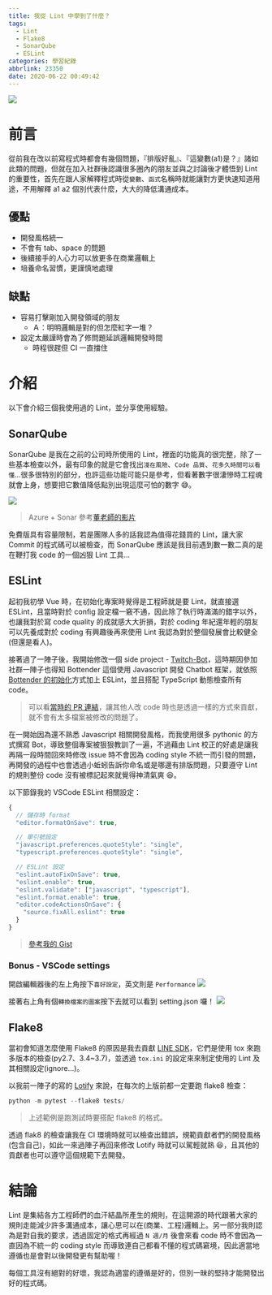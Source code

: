 ```yaml
---
title: 我從 Lint 中學到了什麼？
tags:
  - Lint
  - Flake8
  - SonarQube
  - ESLint
categories: 學習紀錄
abbrlink: 23350
date: 2020-06-22 00:49:42
---
```


![](https://cdn.pixabay.com/photo/2017/08/12/17/14/taiwan-2634743_1280.jpg)

# 前言

從前我在改以前寫程式時都會有幾個問題，『排版好亂』、『這變數(a1)是？』諸如此類的問題，但就在加入社群後認識很多圈內的朋友並與之討論後才體悟到 Lint 的重要性，首先在跟人家解釋程式時從`變數`、`函式`名稱時就能讓對方更快速知道用途，不用解釋 a1 a2 個別代表什麼，大大的降低溝通成本。

## 優點

<!-- more -->

- 開發風格統一
- 不會有 tab、space 的問題
- 後續接手的人心力可以放更多在商業邏輯上
- 培養命名習慣，更謹慎地處理

## 缺點

- 容易打擊剛加入開發領域的朋友
  - Ａ：明明邏輯是對的但怎麼紅字一堆？
- 設定太嚴謹時會為了修問題延誤邏輯開發時間
  - 時程很趕但 CI 一直擋住

# 介紹

以下會介紹三個我使用過的 Lint，並分享使用經驗。

## SonarQube

SonarQube 是我在之前的公司時所使用的 Lint，裡面的功能真的很完整，除了一些基本檢查以外，最有印象的就是它會找出`淺在風險`、`Code 品質`、`花多久時間可以看懂`...很多很特別的部分，也許這些功能可能只是參考，但看著數字很淒慘時工程魂就會上身，想要把它數值降低點別出現這麼可怕的數字 😅。

![](https://i.imgur.com/PDyOvLF.png)

> Azure + Sonar 參考[董老師的影片](https://www.facebook.com/DotNetWalker/posts/3277105698995647?__xts__[0]=68.ARBkAILNJPiUfPxM6Prkqnc5a38h0vuBEmxvcb8WQRW1xbbJnMhddEwi7Lj2OudXHSJ2hrZ4jGtMMKEYzbF7GcdcZ0CoglZWSiexYSjlseEXBnReh6OoE5ZGIhlGTh75wVn5mHQ2B-bkTfatl-vIP-k83-G6yeoXm0ZcboLrq_e0gZqQLLTY0FPsbB_ROKWvYuYBbxY5-Vj2kpvVBU528mFDTCKDGTk5ih16hbuzlrxY0boNZUVuIcaT4zdnHBaAUFTminhF03jkys7pSpDeiBVz_A6z3jjPJChlAI9pZzZTrlmupgRR6yDzzQrjZ2CR6R2kWOZi5Liz7RfO9GkxZz4G6g&__tn__=-R)

免費版具有容量限制，若是團隊人多的話我認為值得花錢買的 Lint，讓大家 Commit 的程式碼可以被檢查，而 SonarQube 應該是我目前遇到數一數二真的是在鞭打我 code 的一個凶狠 Lint 工具...

## ESLint

起初我初學 Vue 時，在初始化專案時覺得是工程師就是要 Lint，就直接選 ESLint，且當時對於 config 設定檔一竅不通，因此除了執行時滿滿的錯字以外，也讓我對於寫 code quality 的成就感大大折損，對於 coding 年紀還年輕的朋友可以先養成對於 coding 有興趣後再來使用 Lint 我認為對於整個發展會比較健全(但還是看人)。

接著過了一陣子後，我開始修改一個 side project - [Twitch-Bot](https://github.com/louis70109/Twitch-Bot)，這時期因參加社群一陣子也得知 Bottender 這個使用 Javascript 開發 Chatbot 框架，就依照 [Bottender 的初始化](https://bottender.js.org/docs/en/getting-started)方式加上 ESLint，並且搭配 TypeScript 動態檢查所有 code。

> 可以看[當時的 PR 連結](https://github.com/louis70109/Twitch-Bot/pull/16/files)，讓其他人改 code 時也是透過一樣的方式來貢獻，就不會有太多檔案被修改的問題了。

在一開始因為還不熟悉 Javascript 相關開發風格，而我使用很多 pythonic 的方式撰寫 Bot，導致整個專案被狠狠教訓了一遍，不過藉由 Lint 校正的好處是讓我再隔一段時間回來時修改 issue 時不會因為 coding style 不統一而引發的問題，再開發的過程中也會透過小蚯蚓告訴你命名或是哪邊有排版問題，只要遵守 Lint 的規則整份 code 沒有被標記起來就覺得神清氣爽 😆。

以下節錄我的 VSCode ESLint 相關設定：

```javascript
{
  // 儲存時 format
  "editor.formatOnSave": true,

  // 單引號設定
  "javascript.preferences.quoteStyle": "single",
  "typescript.preferences.quoteStyle": "single",

  // ESLint 設定
  "eslint.autoFixOnSave": true,
  "eslint.enable": true,
  "eslint.validate": ["javascript", "typescript"],
  "eslint.format.enable": true,
  "editor.codeActionsOnSave": {
    "source.fixAll.eslint": true
  }
}
```

> [參考我的 Gist](https://gist.github.com/louis70109/8ea88b9b26570d521c81922572f8309d)

### Bonus - VSCode settings

開啟編輯器後的左上角按下`喜好設定`，英文則是 `Performance`
![](https://i.imgur.com/01XOZHL.png)

接著右上角有個`轉換檔案的圖案`按下去就可以看到 setting.json 囉！
![](https://i.imgur.com/ut4sH60.png)

## Flake8

當初會知道怎麼使用 Flake8 的原因是我去貢獻 [LINE SDK](https://github.com/line/line-bot-sdk-python)，它們是使用 tox 來跑多版本的檢查(py2.7、3.4~3.7)，並透過 `tox.ini` 的設定來來制定使用的 Lint 及其相關設定(ignore...)。

以我前一陣子的寫的 [Lotify](https://github.com/louis70109/lotify#contributing) 來說，在每次的上版前都一定要跑 flake8 檢查：

```python
python -m pytest --flake8 tests/
```

> 上述範例是跑測試時要搭配 flake8 的格式。

透過 flak8 的檢查讓我在 CI 環境時就可以檢查出錯誤，規範貢獻者們的開發風格(包含自己)，如此一來過陣子再回來修改 Lotify 時就可以駕輕就熟 😆，且其他的貢獻者也可以遵守這個規範下去開發。

# 結論

Lint 是集結各方工程師們的血汗結晶所產生的規則，在這開源的時代跟著大家的規則走能減少許多溝通成本，讓心思可以在(商業、工程)邏輯上。另一部分我則認為是對自我的要求，透過固定的格式再經過 `N 週/月` 後會來看 code 時不會因為一直因為不統一的 coding style 而導致連自己都看不懂的程式碼窘境，因此適當地遵循也是會對以後開發更有幫助喔！

每個工具沒有絕對的好壞，我認為適當的遵循是好的，但別一昧的堅持才能開發出好的程式碼。

